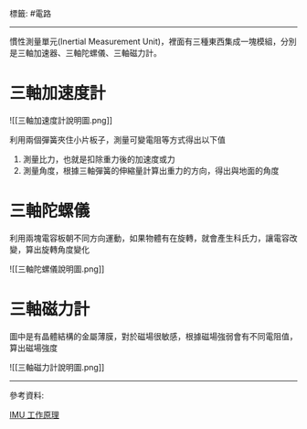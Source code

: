 標籤: #電路 

---

慣性測量單元(Inertial Measurement Unit)，裡面有三種東西集成一塊模組，分別是三軸加速器、三軸陀螺儀、三軸磁力計。

# 三軸加速度計

![[三軸加速度計說明圖.png]]

利用兩個彈簧夾住小片板子，測量可變電阻等方式得出以下值

1. 測量比力，也就是扣除重力後的加速度或力
2. 測量角度，根據三軸彈簧的伸縮量計算出重力的方向，得出與地面的角度

# 三軸陀螺儀

利用兩塊電容板朝不同方向運動，如果物體有在旋轉，就會產生科氏力，讓電容改變，算出旋轉角度變化

![[三軸陀螺儀說明圖.png]]

# 三軸磁力計

圖中是有晶體結構的金屬薄膜，對於磁場很敏感，根據磁場強弱會有不同電阻值，算出磁場強度

![[三軸磁力計說明圖.png]]

---

參考資料:

[IMU 工作原理](http://www.360doc.com/content/20/1225/22/99071_953476275.shtml)